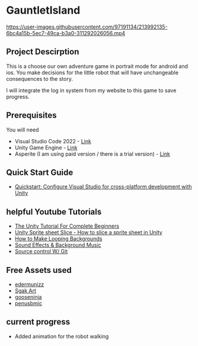# GauntletIsland



https://user-images.githubusercontent.com/97191134/213992135-6bc4a15b-5ec7-49ca-b3a0-311292026056.mp4



## Project Descirption
This is a choose our own adventure game in portrait mode for android and ios. You make decisions for the little robot that will have unchangeable consequences to the story.

I will integrate the log in system from my website to this game to save progress.

## Prerequisites
You will need

- Visual Studio Code 2022 - [Link](https://visualstudio.microsoft.com/)
- Unity Game Engine - [Link](https://unity.com/download)
- Asperite (I am using paid version / there is a trial version) - [Link](https://www.aseprite.org/#buy)

## Quick Start Guide

- [Quickstart: Configure Visual Studio for cross-platform development with Unity](https://learn.microsoft.com/en-us/visualstudio/gamedev/unity/get-started/getting-started-with-visual-studio-tools-for-unity?pivots=windows)

## helpful Youtube Tutorials
- [The Unity Tutorial For Complete Beginners](https://www.youtube.com/watch?v=XtQMytORBmM)
- [Unity Sprite sheet Slice - How to slice a sprite sheet in Unity](https://www.youtube.com/watch?v=_gDSfZ01GVE)
- [How to Make Looping Backgrounds](https://www.youtube.com/watch?v=A5YSbgqr3sc)
- [Sound Effects & Background Music](https://www.youtube.com/watch?v=J77CMuAwVDY)
- [Source control W/ Git](https://www.youtube.com/watch?v=pNUdu-6ZNBg)

## Free Assets used
- [edermunizz](https://edermunizz.itch.io/pixel-art-forest)
- [Sgak Art](https://sagak-art-pururu.itch.io/casual-style-fx)
- [gooseninja](https://gooseninja.itch.io/)
- [penusbmic](https://penusbmic.itch.io/)

## current progress
- Added animation for the robot walking

